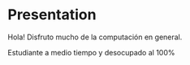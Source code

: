 # Presentation
Hola! Disfruto mucho de la computación en general.

Estudiante a medio tiempo y desocupado al 100%
